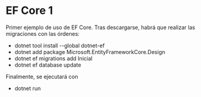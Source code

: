 # EF Core 1
Primer ejemplo de uso de EF Core. Tras descargarse, habrá que realizar las migraciones con las órdenes:

- dotnet tool install --global dotnet-ef 
- dotnet add package Microsoft.EntityFrameworkCore.Design 
- dotnet ef migrations add Inicial 
- dotnet ef database update

Finalmente, se ejecutará con
- dotnet run

